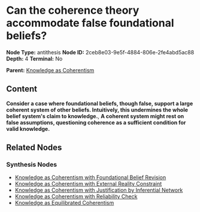 # Can the coherence theory accommodate false foundational beliefs?

**Node Type:** antithesis
**Node ID:** 2ceb8e03-9e5f-4884-806e-2fe4abd5ac88
**Depth:** 4
**Terminal:** No

**Parent:** [Knowledge as Coherentism](knowledge-as-coherentism-synthesis-d63bd1e5-75cf-404b-b00d-99a1f2772c05.md)

## Content

**Consider a case where foundational beliefs, though false, support a large coherent system of other beliefs. Intuitively, this undermines the whole belief system's claim to knowledge.**, **A coherent system might rest on false assumptions, questioning coherence as a sufficient condition for valid knowledge.**

## Related Nodes

### Synthesis Nodes

- [Knowledge as Coherentism with Foundational Belief Revision](knowledge-as-coherentism-with-foundational-belief-revision-synthesis-c58349a7-c637-445f-9a0a-f9058467c448.md)
- [Knowledge as Coherentism with External Reality Constraint](knowledge-as-coherentism-with-external-reality-constraint-synthesis-899fbe02-be3b-4114-82b6-ca28f0ec1f20.md)
- [Knowledge as Coherentism with Justification by Inferential Network](knowledge-as-coherentism-with-justification-by-inferential-network-synthesis-8231634c-6d24-4992-b095-32289791a703.md)
- [Knowledge as Coherentism with Reliability Check](knowledge-as-coherentism-with-reliability-check-synthesis-60a561b5-f95a-4651-a02a-1b88ef065b5d.md)
- [Knowledge as Equilibrated Coherentism](knowledge-as-equilibrated-coherentism-synthesis-cd1a66e9-9f42-432b-a8bc-4d089df4a3be.md)

